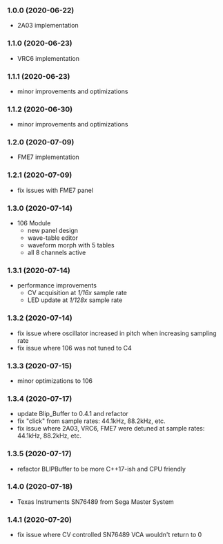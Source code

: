 ### 1.0.0 (2020-06-22)

-   2A03 implementation

### 1.1.0 (2020-06-23)

-   VRC6 implementation

### 1.1.1 (2020-06-23)

-   minor improvements and optimizations

### 1.1.2 (2020-06-30)

-   minor improvements and optimizations

### 1.2.0 (2020-07-09)

-   FME7 implementation

### 1.2.1 (2020-07-09)

-   fix issues with FME7 panel

### 1.3.0 (2020-07-14)

-   106 Module
    -   new panel design
    -   wave-table editor
    -   waveform morph with 5 tables
    -   all 8 channels active

### 1.3.1 (2020-07-14)

-   performance improvements
    -   CV acquisition at _1/16x_ sample rate
    -   LED update at _1/128x_ sample rate

### 1.3.2 (2020-07-14)

-   fix issue where oscillator increased in pitch when increasing sampling rate
-   fix issue where 106 was not tuned to C4

### 1.3.3 (2020-07-15)

-   minor optimizations to 106

### 1.3.4 (2020-07-17)

-   update Blip_Buffer to 0.4.1 and refactor
-   fix "click" from sample rates: 44.1kHz, 88.2kHz, etc.
-   fix issue where 2A03, VRC6, FME7 were detuned at sample rates:
    44.1kHz, 88.2kHz, etc.

### 1.3.5 (2020-07-17)

-   refactor BLIPBuffer to be more C++17-ish and CPU friendly

### 1.4.0 (2020-07-18)

-   Texas Instruments SN76489 from Sega Master System

### 1.4.1 (2020-07-20)

-   fix issue where CV controlled SN76489 VCA wouldn't return to 0
